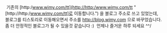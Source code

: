  기존의 [http:/www.wimy.com/tt](http://http:/www.wimy.com/tt "[http://http:/www.wimy.com/tt]로 이동합니다.") 을 블로그 주소로 쓰고 있었는데, 블로그를 티스토리로 이동해오면서 주소를 <http://blog.wimy.com> 으로 바꾸었습니다. 좀 더 안정적인 블로그가 될 수 있을것 같습니다 :)
 언제나 즐거운 하루 되세요 ^^/


